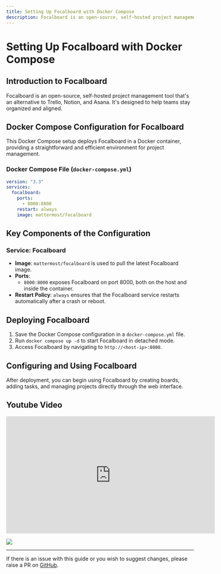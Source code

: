 ```yaml
---
title: Setting Up Focalboard with Docker Compose
description: Focalboard is an open-source, self-hosted project management tool that's an alternative to Trello, Notion, and Asana. It's designed to help teams stay organized and aligned.
---
```


# Setting Up Focalboard with Docker Compose

## Introduction to Focalboard

Focalboard is an open-source, self-hosted project management tool that's an alternative to Trello, Notion, and Asana. It's designed to help teams stay organized and aligned.

## Docker Compose Configuration for Focalboard

This Docker Compose setup deploys Focalboard in a Docker container, providing a straightforward and efficient environment for project management.

### Docker Compose File (`docker-compose.yml`)

```yaml
version: "3.3"
services:
  focalboard:
    ports:
      - 8000:8000
    restart: always
    image: mattermost/focalboard
```

## Key Components of the Configuration

### Service: Focalboard
- **Image**: `mattermost/focalboard` is used to pull the latest Focalboard image.
- **Ports**: 
  - `8000:8000` exposes Focalboard on port 8000, both on the host and inside the container.
- **Restart Policy**: `always` ensures that the Focalboard service restarts automatically after a crash or reboot.

## Deploying Focalboard

1. Save the Docker Compose configuration in a `docker-compose.yml` file.
2. Run `docker compose up -d` to start Focalboard in detached mode.
3. Access Focalboard by navigating to `http://<host-ip>:8000`.

## Configuring and Using Focalboard

After deployment, you can begin using Focalboard by creating boards, adding tasks, and managing projects directly through the web interface.

## Youtube Video

<iframe width="560" height="315" src="https://www.youtube.com/embed/CVpQMkBcRO4?si=-_nhWtAp2XURr-Sl" title="YouTube video player" frameborder="0" allow="accelerometer; autoplay; clipboard-write; encrypted-media; gyroscope; picture-in-picture; web-share" allowfullscreen></iframe>

<a href="https://www.buymeacoffee.com/techdox"><img src="https://img.buymeacoffee.com/button-api/?text=Buy me a cup of tea&emoji=🍵&slug=techdox&button_colour=FFDD00&font_colour=000000&font_family=Cookie&outline_colour=000000&coffee_colour=ffffff" /></a>


---

If there is an issue with this guide or you wish to suggest changes, please raise a PR on [GitHub](https://github.com/Techdox/techdox-docs).
